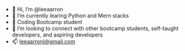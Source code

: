 - 👋 Hi, I’m @leeaarron 
- 🌱 I’m currently learing Python and Mern stacks
- 👀 Coding Bootcamp student
- 💞️ I’m looking to connect with other bootcamp students, self-taught developers, and aspiring developers
- 📫 leeaarronl@gmail.com 

<!---
leeaarron/leeaarron is a ✨ special ✨ repository because its `README.md` (this file) appears on your GitHub profile.
You can click the Preview link to take a look at your changes.
--->
